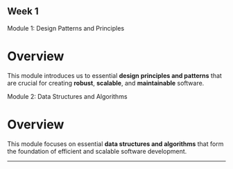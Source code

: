 ## Week 1  
Module 1: Design Patterns and Principles
# Overview
This module introduces us to essential **design principles and patterns** that are crucial for creating **robust**, **scalable**, and **maintainable** software.

Module 2: Data Structures and Algorithms
# Overview
This module focuses on essential **data structures and algorithms** that form the foundation of efficient and scalable software development.

---

